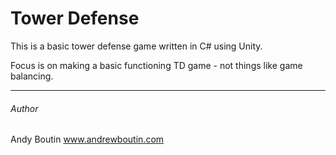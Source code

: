 # Tower Defense

This is a basic tower defense game written in C# using Unity.

Focus is on making a basic functioning TD game - not things like game balancing.

---

###### Author

Andy Boutin
www.andrewboutin.com  
